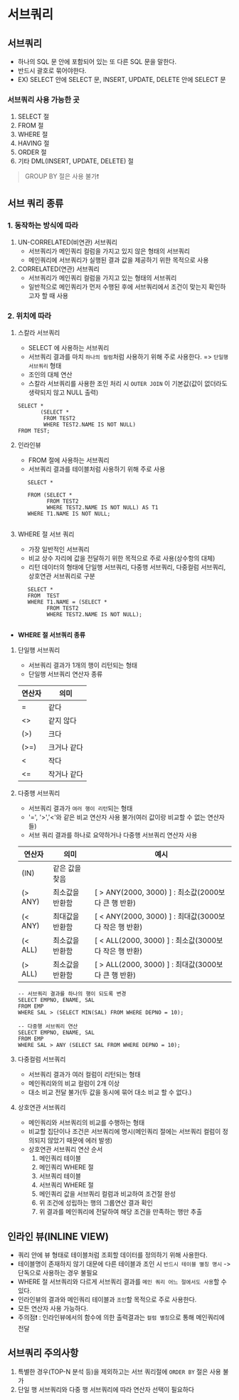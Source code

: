 # 서브쿼리

## 서브쿼리

- 하나의 SQL 문 안에 포함되어 있는 또 다른 SQL 문을 말한다.
- 반드시 괄호로 묶어야한다.
- EX) SELECT 안에 SELECT 문, INSERT, UPDATE, DELETE 안에 SELECT 문

### 서브쿼리 사용 가능한 곳

1. SELECT 절
2. FROM 절
3. WHERE 절
4. HAVING 절
5. ORDER 절
6. 기타 DML(INSERT, UPDATE, DELETE) 절

> GROUP BY 절은 사용 불가❗

## 서브 쿼리 종류

### 1. 동작하는 방식에 따라

1. UN-CORRELATED(비연관) 서브쿼리
    - 서브쿼리가 메인쿼리 컬럼을 가지고 있지 않은 형태의 서브쿼리
    - 메인쿼리에 서브쿼리가 실행된 결과 값을 제공하기 위한 목적으로 사용
2. CORRELATED(연관) 서브쿼리
    - 서브쿼리가 메인쿼리 컬럼을 가지고 있는 형태의 서브쿼리
    - 일반적으로 메인쿼리가 먼저 수행된 후에 서브쿼리에서 조건이 맞는지 확인하고자 할 때 사용

### 2. 위치에 따라

1. 스칼라 서브쿼리
    - SELECT 에 사용하는 서브쿼리
    - 서브쿼리 결과를 마치 `하나의 컬럼`처럼 사용하기 위해 주로 사용한다. => `단일행 서브쿼리` 형태
    - 조인의 대체 연산
    - 스칼라 서브쿼리를 사용한 조인 처리 시 `OUTER JOIN` 이 기본값(값이 없더라도 생략되지 않고 NULL 출력)

   ```oracle
   SELECT *
          (SELECT *
           FROM TEST2
           WHERE TEST2.NAME IS NOT NULL)
   FROM TEST;
   ```

2. 인라인뷰
    - FROM 절에 사용하는 서브쿼리
    - 서브쿼리 결과를 테이블처럼 사용하기 위해 주로 사용
   ```oracle
      SELECT *
   
      FROM (SELECT *
            FROM TEST2
            WHERE TEST2.NAME IS NOT NULL) AS T1
      WHERE T1.NAME IS NOT NULL;
      
      ```
3. WHERE 절 서브 쿼리
    - 가장 일반적인 서브쿼리
    - 비교 상수 자리에 값을 전달하기 위한 목적으로 주로 사용(상수항의 대체)
    - 리턴 데이터의 형태에 단일행 서브쿼리, 다중행 서브쿼리, 다중컬럼 서브쿼리, 상호연관 서브쿼리로 구분
   ```oracle
      SELECT *
      FROM  TEST
      WHERE T1.NAME = (SELECT *
            FROM TEST2
            WHERE TEST2.NAME IS NOT NULL);
      
      ```

- **WHERE 절 서브쿼리 종류**

1. 단일행 서브쿼리
    - 서브쿼리 결과가 1개의 행이 리턴되는 형태
    - 단일행 서브쿼리 연산자 종류

   | 연산자  | 의미     |
      |------|--------|
   | =    | 같다     |
   | <>   | 같지 않다  |
   | (>)  | 크다     |
   | (>=) | 크거나 같다 |
   | <    | 작다     |
   | <=   | 작거나 같다 |

2. 다중행 서브쿼리
    - 서브쿼리 결과가 `여러 행이 리턴`되는 형태
    - '=', '>','<'와 같은 비교 연산자 사용 불가(여러 값이랑 비교할 수 없는 연산자들)
    - 서브 쿼리 결과를 하나로 요약하거나 다중행 서브쿼리 연산자 사용

   | 연산자     | 의미       | 예시                                          |
      |---------|----------|---------------------------------------------|
   | (IN)    | 같은 값을 찾음 |
   | (> ANY) | 최소값을 반환함 | [ > ANY(2000, 3000) ] : 최소값(2000보다 큰 행 반환)  
   | (< ANY) | 최대값을 반환함 | [ < ANY(2000, 3000) ] : 최대값(3000보다 작은 행 반환) 
   | (< ALL) | 최소값을 반환함 | [ < ALL(2000, 3000) ] : 최소값(3000보다 작은 행 반환) 
   | (> ALL) | 최소값을 반환함 | [ > ALL(2000, 3000) ] : 최대값(3000보다 큰 행 반환)  

   ```oracle
   -- 서브쿼리 결과를 하나의 행이 되도록 변경
   SELECT EMPNO, ENAME, SAL
   FROM EMP
   WHERE SAL > (SELECT MIN(SAL) FROM WHERE DEPNO = 10);
   
   -- 다중행 서브쿼리 연산
   SELECT EMPNO, ENAME, SAL
   FROM EMP
   WHERE SAL > ANY (SELECT SAL FROM WHERE DEPNO = 10);
   ```

3. 다중컬럼 서브쿼리
    - 서브쿼리 결과가 여러 컬럼이 리턴되는 형태
    - 메인쿼리와의 비교 컬럼이 2개 이상
    - 대소 비교 전달 불가(두 값을 동시에 묶어 대소 비교 할 수 없다.)
4. 상호연관 서브쿼리
    - 메인쿼리와 서브쿼리의 비교를 수행하는 형태
    - 비교할 집단이나 조건은 서브쿼리에 명시(메인쿼리 절에는 서브쿼리 컬럼이 정의되지 않았기 때문에 에러 발생)
    - 상호연관 서브쿼리 연산 순서
        1. 메인쿼리 테이블
        2. 메인쿼리 WHERE 절
        3. 서브쿼리 테이블
        4. 서브쿼리 WHERE 절
        5. 메인쿼리 값을 서브쿼리 컬럼과 비교하여 조건절 완성
        6. 위 조건에 성립하는 행의 그룹연산 결과 확인
        7. 위 결과를 메인쿼리에 전달하여 해당 조건을 만족하는 행만 추출

## 인라인 뷰(INLINE VIEW)

- 쿼리 안에 뷰 형태로 테이블처럼 조회할 데이터를 정의하기 위해 사용한다.
- 테이블명이 존재하지 않기 대문에 다른 테이블과 조인 시 `반드시 테이블 별칭 명시` -> 단독으로 사용하는 경우 불필요
- WHERE 절 서브쿼리와 다르게 서브쿼리 결과를 `메인 쿼리 어느 절에서도 사용`할 수 있다.
- 인라인뷰의 결과와 메인쿼리 테이블과 `조인`할 목적으로 주로 사용한다.
- 모든 연산자 사용 가능하다.
- 주의점❗ : 인라인뷰에서의 함수에 의한 출력결과는 `컬럼 별칭`으로 통해 메인쿼리에 전달

## 서브쿼리 주의사항
1. 특별한 경우(TOP-N 분석 등)을 제외하고는 서브 쿼리절에 `ORDER BY` 절은 사용 불가
2. 단일 행 서브쿼리와 다중 행 서브쿼리에 따라 연산자 선택이 필요하다